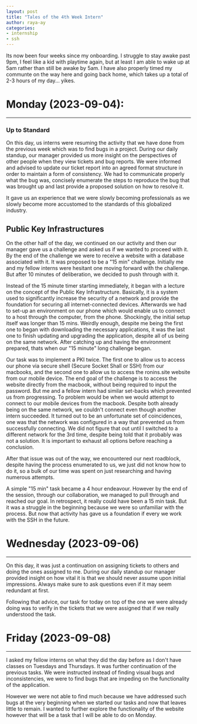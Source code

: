 ```yaml
---
layout: post
title: "Tales of the 4th Week Intern"
author: raya-ay
categories: 
- internship
- ssh
---
```


Its now been four weeks since my onboarding. I struggle to stay awake past 9pm, I feel like a kid with playtime again, but at least I am able to wake up at 5am rather than still be awake by 5am. I have also properly timed my communte on the way here and going back home, which takes up a total of 2-3 hours of my day... yikes.

# Monday (2023-09-04):
---
### Up to Standard
On this day, us interns were resuming the activity that we have done from the previous week which was to find bugs in a project. During our daily standup, our manager provided us more insight on the perspectives of other people when they view tickets and bug reports. We were informed and advised to update our ticket report into an agreed format structure in order to maintain a form of consistency. We had to communicate properly what the bug was, concisely enumerate the steps to reproduce the bug that was brought up and last provide a proposed solution on how to resolve it. 

It gave us an experience that we were slowly becoming professionals as we slowly become more accustomed to the standards of this globalized industry.
## Public Key Infrastructures
On the other half of the day, we continued on our activity and then our manager gave us a challenge and asked us if we wanted to proceed with it. By the end of the challenge we were to receive a website with a database associated with it. It was proposed to be a "15 min" challenge. Initially me and my fellow interns were hesitant one moving forward with the challenge. But after 10 minutes of deliberation, we decided to push through with it.

Instead of the 15 minute timer starting immediately, it began with a lecture on the concept of the Public Key Infrastructure. Basically, it is a system used to significantly increase the security of a network and provide the foundation for securing all internet-connected devices. Afterwards we had to set-up an environment on our phone which would enable us to connect to a host through the computer, from the phone. Shockingly, the initial setup itself was longer than 15 mins. Weirdly enough, despite me being the first one to began with downloading the necessary applications, it was the last one to finish updating and upgrading the application, despite all of us being on the same network. After catching up and having the environment prepared, thats when our "15 minute" long challenge began.

Our task was to implement a PKI twice. The first one to allow us to access our phone via secure shell (Secure Socket Shall or SSH) from our macbooks, and the second one to allow us to access the ronins.site website from our mobile device. The end goal of the challenge is to access the website directly from the macbook, without being required to input the password.
But me and a fellow intern had similar set-backs which prevented us from progressing. To problem would be when we would attempt to connect to our mobile devices from the macbook. Despite both already being on the same network, we couldn't connect even though another intern succeeded. It turned out to be an unfortunate set of coincidences, one was that the network was configured in a way that prevented us from successfully connecting. We did not figure that out until I switched to a different network for the 3rd time, despite being told that it probably was not a solution. It is important to exhaust all options before reaching a conclusion.

After that issue was out of the way, we encountered our next roadblock, despite having the process enumerated to us, we just did not know how to do it, so a bulk of our time was spent on just researching and having numerous attempts.

A simple "15 min" task became a 4 hour endeavour. However by the end of the session, through our collaboration, we managed to pull through and reached our goal. In retrospect, it really could have been a 15 min task. But it was a struggle in the beginning because we were so unfamiliar with the process. But now that activity has gave us a foundation if every we work with the SSH in the future.


# Wednesday (2023-09-06)
---
On this day, it was just a continuation on assigning tickets to others and doing the ones assigned to me. During our daily standup our manager provided insight on how vital it is that we should never assume upon initial impressions. Always make sure to ask questions even if it may seem redundant at first.

Following that advice, our task for today on top of the one we were already doing was to verify in the tickets that we were assigned that if we really understood the task.


# Friday (2023-09-08)
---
I asked my fellow interns on what they did the day before as I don't have classes on Tuesdays and Thursdays. It was further continuation of the previous tasks. We were instructed instead of finding visual bugs and inconsistencies, we were to find bugs that are impeding on the functionality of the application.

However we were not able to find much because we have addressed such bugs at the very beginning when we started our tasks and now that leaves little to remain. I wanted to further explore the functionality of the website however that will be a task that I will be able to do on Monday.